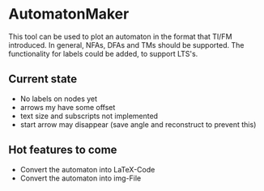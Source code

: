 # AutomatonMaker 

This tool can be used to plot an automaton in the format that TI/FM introduced.
In general, NFAs, DFAs and TMs should be supported. 
The functionality for labels could be added, to support LTS's.

## Current state
- No labels on nodes yet
- arrows my have some offset
- text size and subscripts not implemented
- start arrow may disappear (save angle and reconstruct to prevent this)

## Hot features to come
- Convert the automaton into LaTeX-Code
- Convert the automaton into img-File
